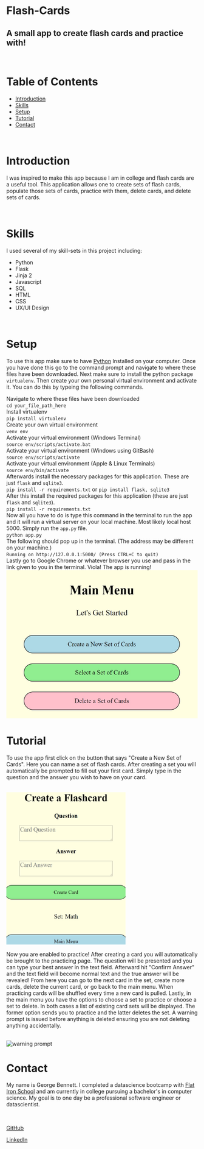 # Flash-Cards

## A small app to create flash cards and practice with!

<br>

# Table of Contents

* <a href='#Introduction'>Introduction</a>
* <a href='#Skills'>Skills</a>
* <a href='#Setup'>Setup</a>
* <a href='#Tutorial'>Tutorial</a>
* <a href='#Contact'>Contact</a>

<br>

# Introduction

I was inspired to make this app because I am in college and flash cards are a useful tool. This application allows one to create sets of flash cards, populate those sets of cards, practice with them, delete cards, and delete sets of cards.

<br>

# Skills

I used several of my skill-sets in this project including:
* Python
* Flask
* Jinja 2
* Javascript
* SQL
* HTML
* CSS
* UX/UI Design

<br>

# Setup

To use this app make sure to have <a href="https://www.python.org/downloads/">Python</a> Installed on your computer. Once you have done this go to the command prompt and navigate to where these files have been downloaded. Next make sure to install the python package `virtualenv`. Then create your own personal virtual environment and activate it. You can do this by typeing the following commands. <br>

Navigate to where these files have been downloaded<br>
`cd your_file_path_here`<br>
Install virtualenv <br>
`pip install virtualenv` <br>
Create your own virtual environment <br>
`venv env` <br>
Activate your virtual environment (Windows Terminal) <br>
`source env/scripts/activate.bat` <br>
Activate your virtual environment (Windows using GitBash) <br>
`source env/scripts/activate` <br>
Activate your virtual environment (Apple & Linux Terminals) <br>
`source env/bin/activate` <br>
Afterwards install the necessary packages for this application. These are just `flask` and `sqlite3`. <br>
`pip install -r requirements.txt` or `pip install flask, sqlite3` <br>
After this install the required packages for this application (these are just `flask` and `sqlite3`). <br>
`pip install -r requirements.txt` <br>
Now all you have to do is type this command in the terminal to run the app and it will run a virtual server on your local machine. Most likely local host 5000. Simply run the `app.py` file. <br>
`python app.py` <br>
The following should pop up in the terminal. (The address may be different on your machine.)<br>
`Running on http://127.0.0.1:5000/ (Press CTRL+C to quit)` <br>
Lastly go to Google Chrome or whatever browser you use and pass in the link given to you in the terminal. Viola! The app is running! <br>
<img src='./pics/Main-Menu.jpg' style='text-align: center;'/> <br>
# Tutorial

To use the app first click on the button that says "Create a New Set of Cards". Here you can name a set of flash cards. After creating a set you will automatically be prompted to fill out your first card. Simply type in the question and the answer you wish to have on your card.

<br>

<img alt='write a flash card' src='./pics/Create-Card.jpg' style='margin: auto; height: 400px'/>

<br>

Now you are enabled to practice! After creating a card you will automatically be brought to the practicing page. The question will be presented and you can type your best answer in the text field. Afterward hit "Confirm Answer" and the text field will become normal text and the true answer will be revealed! From here you can go to the next card in the set, create more cards, delete the current card, or go back to the main menu. When practicing cards will be shuffled every time a new card is pulled. Lastly, in the main menu you have the options to choose a set to practice or choose a set to delete. In both cases a list of existing card sets will be displayed. The former option sends you to practice and the latter deletes the set. A warning prompt is issued before anything is deleted ensuring you are not deleting anything accidentally. 

<br>

<img alt='warning prompt' src='./pics/Warning-Prompt.jpg' style='margin: auto;'>

<br>

# Contact

My name is George Bennett. I completed a datascience bootcamp with <a href='https://flatironschool.com/'>Flat Iron School</a> and am currently in college pursuing a bachelor's in computer science. My goal is to one day be a professional software engineer or datascientist. 

<br>

<a href='https://github.com/GeorgeWilliamBennett/'>GitHub</a>

<a href='https://www.linkedin.com/feed/'>LinkedIn</a>
